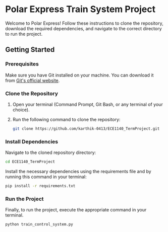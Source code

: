 # Polar Express Train System Project

Welcome to Polar Express! Follow these instructions to clone the repository, download the required dependencies, and navigate to the correct directory to run the project.

## Getting Started

### Prerequisites
Make sure you have Git installed on your machine. You can download it from [Git's official website](https://git-scm.com/).

### Clone the Repository
1. Open your terminal (Command Prompt, Git Bash, or any terminal of your choice).
2. Run the following command to clone the repository:

    ```bash
    git clone https://github.com/karthik-0413/ECE1140_TermProject.git
    ```

### Install Dependencies
Navigate to the cloned repository directory:

```bash
cd ECE1140_TermProject
```

Install the necessary dependencies using the requirements file and by running this command in your terminal:

```bash
pip install -r requirements.txt 
```

### Run the Project
Finally, to run the project, execute the appropriate command in your terminal.

```bash
python train_control_system.py
```